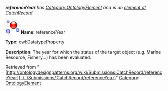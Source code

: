___referenceYear__ has [Category:OntologyElement](../../Category/OntologyElement "Category:OntologyElement") and is an [element of](../../Property/ElementOf "Property:ElementOf") [CatchRecord](../../Submissions/CatchRecord "Submissions:CatchRecord")_


  




[![DatatypeProperty](../../images/thumb/a/a5/DatatypeProperty.gif/45px-DatatypeProperty.gif)](../../Image/DatatypeProperty.gif "DatatypeProperty")
__Name__: referenceYear 


__Type:__ owl:DatatypeProperty 


__Description__: The year for which the status of the target object (e.g. Marine Resource, Fishery...) has been evaluated. 





Retrieved from "[http://ontologydesignpatterns.org/wiki/Submissions:CatchRecord/referenceYear](../../Submissions/CatchRecord/referenceYear)"
 [Category](http://ontologydesignpatterns.org/wiki/Special:Categories "Special:Categories"): [OntologyElement](../../Category/OntologyElement "Category:OntologyElement")